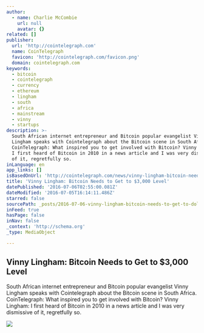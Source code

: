 ```yaml
---
author:
  - name: Charlie McCombie
    url: null
    avatar: {}
related: []
publisher:
  url: 'http://cointelegraph.com'
  name: CoinTelegraph
  favicon: 'http://cointelegraph.com/favicon.png'
  domain: cointelegraph.com
keywords:
  - bitcoin
  - cointelegraph
  - currency
  - ethereum
  - lingham
  - south
  - africa
  - mainstream
  - vinny
  - startups
description: >-
  South African internet entrepreneur and Bitcoin popular evangelist Vinny
  Lingham speaks with Cointelegraph about the Bitcoin scene in South Africa.
  CoinTelegraph: What inspired you to get involved with Bitcoin? Vinny Lingham:
  I first heard of Bitcoin in 2010 in a news article and I was very dismissive
  of it, regretfully so.
inLanguage: en
app_links: []
isBasedOnUrl: 'http://cointelegraph.com/news/vinny-lingham-bitcoin-needs-to-get-to-3000-level'
title: 'Vinny Lingham: Bitcoin Needs to Get to $3,000 Level'
datePublished: '2016-07-06T02:55:00.081Z'
dateModified: '2016-07-05T16:14:11.486Z'
starred: false
sourcePath: _posts/2016-07-06-vinny-lingham-bitcoin-needs-to-get-to-dollar3000-level.md
inFeed: true
hasPage: false
inNav: false
_context: 'http://schema.org'
_type: MediaObject

---
```

<article style=""><h1>Vinny Lingham: Bitcoin Needs to Get to $3,000 Level</h1><p>South African internet entrepreneur and Bitcoin popular evangelist Vinny Lingham speaks with Cointelegraph about the Bitcoin scene in South Africa. CoinTelegraph: What inspired you to get involved with Bitcoin? Vinny Lingham: I first heard of Bitcoin in 2010 in a news article and I was very dismissive of it, regretfully so.</p><img src="http://cointelegraph.com/images/725_aHR0cDovL2NvaW50ZWxlZ3JhcGguY29tL3N0b3JhZ2UvdXBsb2Fkcy92aWV3L2FhNzViMjU4YWIwYWUzYTA0M2U2NmQ3ZjdmOGI0NDZiLmpwZw==.jpg" /></article>